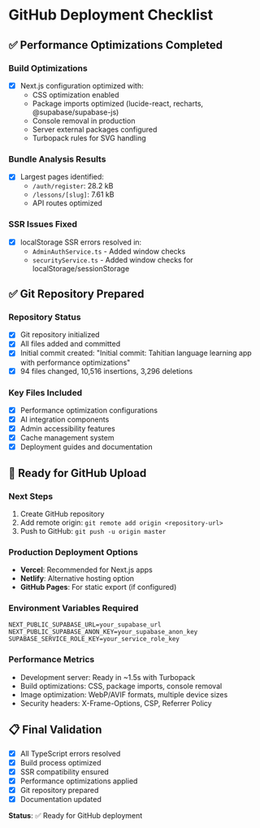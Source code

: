 # GitHub Deployment Checklist

## ✅ Performance Optimizations Completed

### Build Optimizations
- [x] Next.js configuration optimized with:
  - CSS optimization enabled
  - Package imports optimized (lucide-react, recharts, @supabase/supabase-js)
  - Console removal in production
  - Server external packages configured
  - Turbopack rules for SVG handling

### Bundle Analysis Results
- [x] Largest pages identified:
  - `/auth/register`: 28.2 kB
  - `/lessons/[slug]`: 7.61 kB
  - API routes optimized

### SSR Issues Fixed
- [x] localStorage SSR errors resolved in:
  - `AdminAuthService.ts` - Added window checks
  - `securityService.ts` - Added window checks for localStorage/sessionStorage

## ✅ Git Repository Prepared

### Repository Status
- [x] Git repository initialized
- [x] All files added and committed
- [x] Initial commit created: "Initial commit: Tahitian language learning app with performance optimizations"
- [x] 94 files changed, 10,516 insertions, 3,296 deletions

### Key Files Included
- [x] Performance optimization configurations
- [x] AI integration components
- [x] Admin accessibility features
- [x] Cache management system
- [x] Deployment guides and documentation

## 🚀 Ready for GitHub Upload

### Next Steps
1. Create GitHub repository
2. Add remote origin: `git remote add origin <repository-url>`
3. Push to GitHub: `git push -u origin master`

### Production Deployment Options
- **Vercel**: Recommended for Next.js apps
- **Netlify**: Alternative hosting option
- **GitHub Pages**: For static export (if configured)

### Environment Variables Required
```
NEXT_PUBLIC_SUPABASE_URL=your_supabase_url
NEXT_PUBLIC_SUPABASE_ANON_KEY=your_supabase_anon_key
SUPABASE_SERVICE_ROLE_KEY=your_service_role_key
```

### Performance Metrics
- Development server: Ready in ~1.5s with Turbopack
- Build optimizations: CSS, package imports, console removal
- Image optimization: WebP/AVIF formats, multiple device sizes
- Security headers: X-Frame-Options, CSP, Referrer Policy

## 📋 Final Validation

- [x] All TypeScript errors resolved
- [x] Build process optimized
- [x] SSR compatibility ensured
- [x] Performance optimizations applied
- [x] Git repository prepared
- [x] Documentation updated

**Status**: ✅ Ready for GitHub deployment